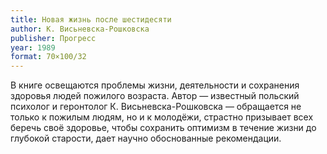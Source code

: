 ```yaml
---
title: Новая жизнь после шестидесяти
author: К. Висьневска-Рошковска
publisher: Прогресс
year: 1989
format: 70×100/32
---
```


В книге освещаются проблемы жизни, деятельности и сохранения здоровья людей пожилого возраста. Автор — известный польский психолог и геронтолог К. Висьневска-Рошковска — обращается не только к пожилым людям, но и к молодёжи, страстно призывает всех беречь своё здоровье, чтобы сохранить оптимизм в течение жизни до глубокой старости, дает научно обоснованные рекомендации.

